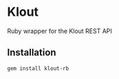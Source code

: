 Klout
=====
Ruby wrapper for the Klout REST API

Installation
------------
    gem install klout-rb
